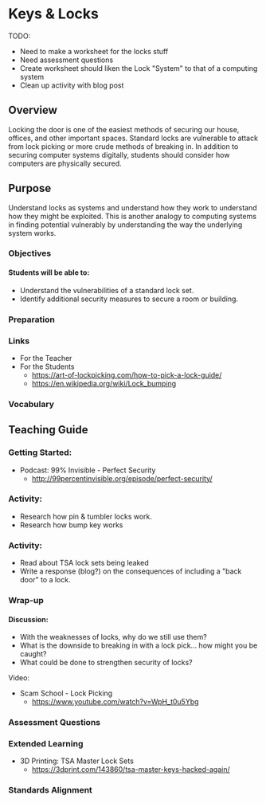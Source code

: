 # Keys & Locks

TODO:
- Need to make a worksheet for the locks stuff
- Need assessment questions
- Create worksheet should liken the Lock "System" to that of a computing system
- Clean up activity with blog post

## Overview
Locking the door is one of the easiest methods of securing our house, offices, and other important spaces.  Standard locks are vulnerable to attack from lock picking or more crude methods of breaking in.  In addition to securing computer systems digitally, students should consider how computers are physically secured.

## Purpose
Understand locks as systems and understand how they work to understand how they might be exploited.  This is another analogy to computing systems in finding potential vulnerably by understanding the way the underlying system works.

### Objectives
#### Students will be able to:
- Understand the vulnerabilities of a standard lock set.
- Identify additional security measures to secure a room or building.

### Preparation

### Links
- For the Teacher
- For the Students
	- https://art-of-lockpicking.com/how-to-pick-a-lock-guide/
	- https://en.wikipedia.org/wiki/Lock_bumping

### Vocabulary

## Teaching Guide
### Getting Started:
- Podcast: 99% Invisible - Perfect Security
	- http://99percentinvisible.org/episode/perfect-security/

### Activity:
- Research how pin & tumbler locks work.
- Research how bump key works

### Activity:
- Read about TSA lock sets being leaked
- Write a response (blog?) on the consequences of including a "back door" to a lock.


### Wrap-up
#### Discussion:
- With the weaknesses of locks, why do we still use them?
- What is the downside to breaking in with a lock pick... how might you be caught?
- What could be done to strengthen security of locks?

Video:
- Scam School - Lock Picking
	- https://www.youtube.com/watch?v=WpH_t0u5Ybg

### Assessment Questions

### Extended Learning
- 3D Printing: TSA Master Lock Sets
	- https://3dprint.com/143860/tsa-master-keys-hacked-again/

### Standards Alignment
